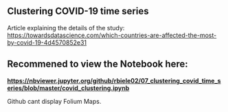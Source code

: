 ## Clustering COVID-19 time series

Article explaining the details of the study:  
https://towardsdatascience.com/which-countries-are-affected-the-most-by-covid-19-4d4570852e31

## Recommened to view the Notebook here:
**https://nbviewer.jupyter.org/github/rbiele02/07_clustering_covid_time_series/blob/master/covid_clustering.ipynb**

Github cant display Folium Maps.
